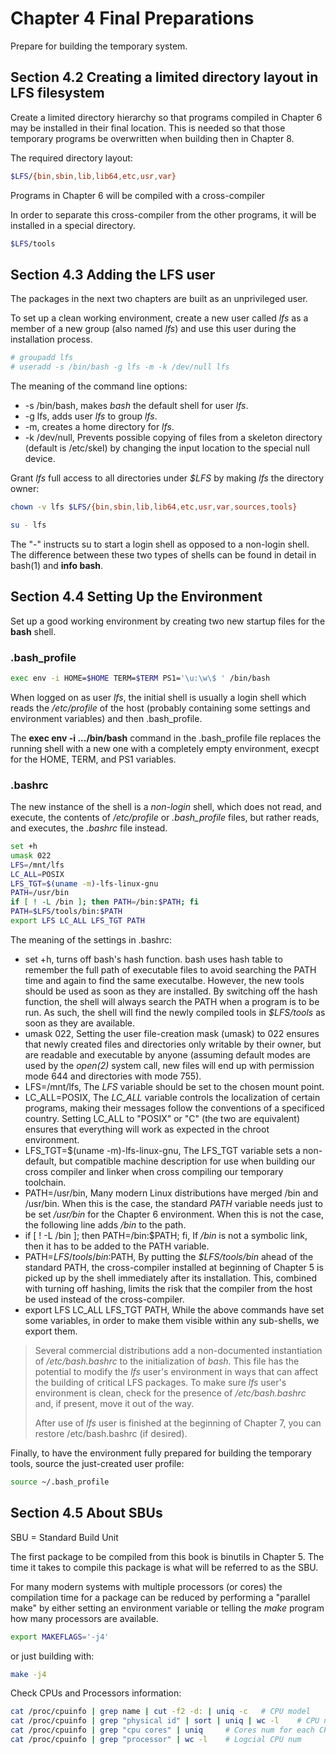 # Chapter 4 Final Preparations

Prepare for building the temporary system.

## Section 4.2 Creating a limited directory layout in LFS filesystem
Create a limited directory hierarchy so that programs compiled in Chapter 6 may
be installed in their final location. This is needed so that those temporary
programs be overwritten when building then in Chapter 8.

The required directory layout:
```bash
$LFS/{bin,sbin,lib,lib64,etc,usr,var}
```
Programs in Chapter 6 will be compiled with a cross-compiler

In order to separate this cross-compiler from the other programs, it will be
installed in a special directory.
```bash
$LFS/tools
```

## Section 4.3 Adding the LFS user
The packages in the next two chapters are built as an unprivileged user.

To set up a clean working environment, create a new user called *lfs* as a
member of a new group (also named *lfs*) and use this user during the
installation process.
```bash
# groupadd lfs
# useradd -s /bin/bash -g lfs -m -k /dev/null lfs
```
The meaning of the command line options:
* -s /bin/bash, makes *bash* the default shell for user *lfs*.
* -g lfs, adds user *lfs* to group *lfs*.
* -m, creates a home directory for *lfs*.
* -k /dev/null, Prevents possible copying of files from a skeleton directory
  (default is /etc/skel) by changing the input location to the special null
  device.

Grant *lfs* full access to all directories under *$LFS* by making *lfs* the
directory owner:
```bash
chown -v lfs $LFS/{bin,sbin,lib,lib64,etc,usr,var,sources,tools}
```
```bash
su - lfs
```
The "-" instructs su to start a login shell as opposed to a non-login shell. The
difference between these two types of shells can be found in detail in bash(1)
and **info bash**.

## Section 4.4 Setting Up the Environment
Set up a good working environment by creating two new startup files for the
**bash** shell.
### .bash\_profile
```bash
exec env -i HOME=$HOME TERM=$TERM PS1='\u:\w\$ ' /bin/bash
```
When logged on as user *lfs*, the initial shell is usually a login shell which
reads the */etc/profile* of the host (probably containing some settings and
environment variables) and then .bash\_profile.

The **exec env -i .../bin/bash** command in the .bash\_profile file replaces the
running shell with a new one with a completely empty environment, execpt for the
HOME, TERM, and PS1 variables.

### .bashrc
The new instance of the shell is a *non-login* shell, which does not read, and
execute, the contents of */etc/profile* or *.bash\_profile* files, but rather
reads, and executes, the *.bashrc* file instead.
```bash
set +h
umask 022
LFS=/mnt/lfs
LC_ALL=POSIX
LFS_TGT=$(uname -m)-lfs-linux-gnu
PATH=/usr/bin
if [ ! -L /bin ]; then PATH=/bin:$PATH; fi
PATH=$LFS/tools/bin:$PATH
export LFS LC_ALL LFS_TGT PATH
```
The meaning of the settings in .bashrc:
* set +h, turns off bash's hash function. bash uses hash table to remember the
  full path of executable files to avoid searching the PATH time and again to
  find the same executalbe. However, the new tools should be used as soon as
  they are installed. By switching off the hash function, the shell will always
  search the PATH when a program is to be run. As such, the shell will find the
  newly compiled tools in *$LFS/tools* as soon as they are available.
* umask 022, Setting the user file-creation mask (umask) to 022 ensures that
  newly created files and directories only writable by their owner, but are
  readable and executable by anyone (assuming default modes are used by the
  *open(2)* system call, new files will end up with permission mode 644 and
  directories with mode 755).
* LFS=/mnt/lfs, The *LFS* variable should be set to the chosen mount point.
* LC\_ALL=POSIX, The *LC\_ALL* variable controls the localization of certain
  programs, making their messages follow the conventions of a specificed
  country. Setting LC\_ALL to "POSIX" or "C" (the two are equivalent) ensures
  that everything will work as expected in the chroot environment.
* LFS\_TGT=$(uname -m)-lfs-linux-gnu, The LFS\_TGT variable sets a non-default,
  but compatible machine description for use when building our cross compiler
  and linker when cross compiling our temporary toolchain.
* PATH=/usr/bin, Many modern Linux distributions have merged /bin and /usr/bin.
  When this is the case, the standard *PATH* variable needs just to be set
  */usr/bin* for the Chapter 6 environment. When this is not the case, the
  following line adds */bin* to the path.
* if [ ! -L /bin ]; then PATH=/bin:$PATH; fi, If */bin* is not a symbolic link,
  then it has to be added to the PATH variable.
* PATH=$LFS/tools/bin:$PATH, By putting the *$LFS/tools/bin* ahead of the
  standard PATH, the cross-compiler installed at beginning of Chapter 5 is
  picked up by the shell immediately after its installation. This, combined with
  turning off hashing, limits the risk that the compiler from the host be used
  instead of the cross-compiler.
* export LFS LC\_ALL LFS\_TGT PATH, While the above commands have set some
  variables, in order to make them visible within any sub-shells, we export
  them.
>Several commercial distributions add a non-documented instantiation of
>*/etc/bash.bashrc* to the initialization of *bash*. This file has the potential
>to modify the *lfs* user's environment in ways that can affect the building of
>critical LFS packages. To make sure *lfs* user's environment is clean, check
>for the presence of */etc/bash.bashrc* and, if present, move it out of the way.
>
>After use of *lfs* user is finished at the beginning of Chapter 7, you can
>restore /etc/bash.bashrc (if desired).

Finally, to have the environment fully prepared for building the temporary
tools, source the just-created user profile:
```bash
source ~/.bash_profile
```

## Section 4.5 About SBUs
SBU = Standard Build Unit

The first package to be compiled from this book is binutils in Chapter 5. The
time it takes to compile this package is what will be referred to as the SBU.

For many modern systems with multiple processors (or cores) the compilation time
for a package can be reduced by performing a "parallel make" by either setting
an environment variable or telling the *make* program how many processors are
available.
```bash
export MAKEFLAGS='-j4'
```
or just building with:
```bash
make -j4
```

Check CPUs and Processors information:
```bash
cat /proc/cpuinfo | grep name | cut -f2 -d: | uniq -c	# CPU model
cat /proc/cpuinfo | grep "physical id" | sort | uniq | wc -l	# CPU num
cat /proc/cpuinfo | grep "cpu cores" | uniq		# Cores num for each CPU
cat /proc/cpuinfo | grep "processor" | wc -l	# Logcial CPU num
```
